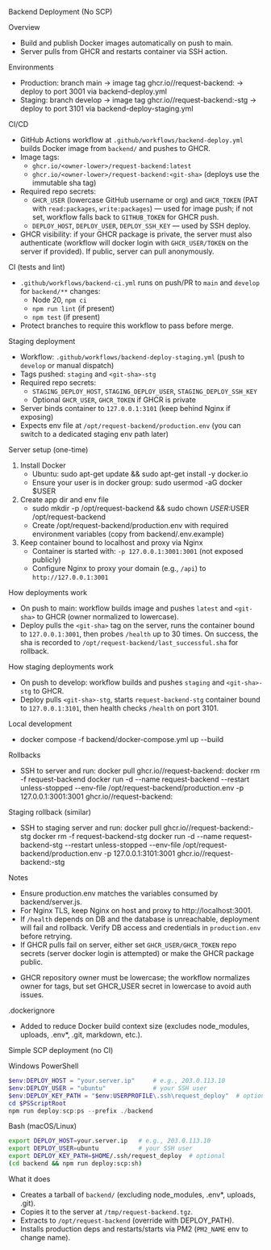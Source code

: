 Backend Deployment (No SCP)

Overview
- Build and publish Docker images automatically on push to main.
- Server pulls from GHCR and restarts container via SSH action.

Environments
- Production: branch main → image tag ghcr.io/<owner>/request-backend:<git-sha> → deploy to port 3001 via backend-deploy.yml
- Staging: branch develop → image tag ghcr.io/<owner>/request-backend:<git-sha>-stg → deploy to port 3101 via backend-deploy-staging.yml

CI/CD
- GitHub Actions workflow at `.github/workflows/backend-deploy.yml` builds Docker image from `backend/` and pushes to GHCR.
- Image tags:
  - `ghcr.io/<owner-lower>/request-backend:latest`
  - `ghcr.io/<owner-lower>/request-backend:<git-sha>` (deploys use the immutable sha tag)
- Required repo secrets:
  - `GHCR_USER` (lowercase GitHub username or org) and `GHCR_TOKEN` (PAT with `read:packages`, `write:packages`) — used for image push; if not set, workflow falls back to `GITHUB_TOKEN` for GHCR push.
  - `DEPLOY_HOST`, `DEPLOY_USER`, `DEPLOY_SSH_KEY` — used by SSH deploy.
- GHCR visibility: if your GHCR package is private, the server must also authenticate (workflow will docker login with `GHCR_USER/TOKEN` on the server if provided). If public, server can pull anonymously.

CI (tests and lint)
- `.github/workflows/backend-ci.yml` runs on push/PR to `main` and `develop` for `backend/**` changes:
  - Node 20, `npm ci`
  - `npm run lint` (if present)
  - `npm test` (if present)
- Protect branches to require this workflow to pass before merge.

Staging deployment
- Workflow: `.github/workflows/backend-deploy-staging.yml` (push to `develop` or manual dispatch)
- Tags pushed: `staging` and `<git-sha>-stg`
- Required repo secrets:
  - `STAGING_DEPLOY_HOST`, `STAGING_DEPLOY_USER`, `STAGING_DEPLOY_SSH_KEY`
  - Optional `GHCR_USER`, `GHCR_TOKEN` if GHCR is private
- Server binds container to `127.0.0.1:3101` (keep behind Nginx if exposing)
- Expects env file at `/opt/request-backend/production.env` (you can switch to a dedicated staging env path later)

Server setup (one-time)
1) Install Docker
   - Ubuntu: sudo apt-get update && sudo apt-get install -y docker.io
   - Ensure your user is in docker group: sudo usermod -aG docker $USER
2) Create app dir and env file
   - sudo mkdir -p /opt/request-backend && sudo chown $USER:$USER /opt/request-backend
   - Create /opt/request-backend/production.env with required environment variables (copy from backend/.env.example)
3) Keep container bound to localhost and proxy via Nginx
   - Container is started with: `-p 127.0.0.1:3001:3001` (not exposed publicly)
   - Configure Nginx to proxy your domain (e.g., `/api`) to `http://127.0.0.1:3001`

How deployments work
- On push to main: workflow builds image and pushes `latest` and `<git-sha>` to GHCR (owner normalized to lowercase).
- Deploy pulls the `<git-sha>` tag on the server, runs the container bound to `127.0.0.1:3001`, then probes `/health` up to 30 times. On success, the sha is recorded to `/opt/request-backend/last_successful.sha` for rollback.

How staging deployments work
- On push to develop: workflow builds and pushes `staging` and `<git-sha>-stg` to GHCR.
- Deploy pulls `<git-sha>-stg`, starts `request-backend-stg` container bound to `127.0.0.1:3101`, then health checks `/health` on port 3101.

Local development
- docker compose -f backend/docker-compose.yml up --build

Rollbacks
- SSH to server and run:
  docker pull ghcr.io/<owner>/request-backend:<old-sha>
  docker rm -f request-backend
  docker run -d --name request-backend --restart unless-stopped --env-file /opt/request-backend/production.env -p 127.0.0.1:3001:3001 ghcr.io/<owner>/request-backend:<old-sha>

Staging rollback (similar)
- SSH to staging server and run:
  docker pull ghcr.io/<owner>/request-backend:<old-sha>-stg
  docker rm -f request-backend-stg
  docker run -d --name request-backend-stg --restart unless-stopped --env-file /opt/request-backend/production.env -p 127.0.0.1:3101:3001 ghcr.io/<owner>/request-backend:<old-sha>-stg

Notes
- Ensure production.env matches the variables consumed by backend/server.js.
- For Nginx TLS, keep Nginx on host and proxy to http://localhost:3001.
 - If `/health` depends on DB and the database is unreachable, deployment will fail and rollback. Verify DB access and credentials in `production.env` before retrying.
 - If GHCR pulls fail on server, either set `GHCR_USER/GHCR_TOKEN` repo secrets (server docker login is attempted) or make the GHCR package public.

<!-- ci: trigger backend build - 2025-08-27 -->
 - GHCR repository owner must be lowercase; the workflow normalizes owner for tags, but set GHCR_USER secret in lowercase to avoid auth issues.

.dockerignore
- Added to reduce Docker build context size (excludes node_modules, uploads, .env*, .git, markdown, etc.).

Simple SCP deployment (no CI)

Windows PowerShell
```powershell
$env:DEPLOY_HOST = "your.server.ip"     # e.g., 203.0.113.10
$env:DEPLOY_USER = "ubuntu"             # your SSH user
$env:DEPLOY_KEY_PATH = "$env:USERPROFILE\.ssh\request_deploy"  # optional key path
cd $PSScriptRoot
npm run deploy:scp:ps --prefix ./backend
```

Bash (macOS/Linux)
```bash
export DEPLOY_HOST=your.server.ip   # e.g., 203.0.113.10
export DEPLOY_USER=ubuntu           # your SSH user
export DEPLOY_KEY_PATH=$HOME/.ssh/request_deploy  # optional
(cd backend && npm run deploy:scp:sh)
```

What it does
- Creates a tarball of `backend/` (excluding node_modules, .env*, uploads, .git).
- Copies it to the server at `/tmp/request-backend.tgz`.
- Extracts to `/opt/request-backend` (override with DEPLOY_PATH).
- Installs production deps and restarts/starts via PM2 (`PM2_NAME` env to change name).

<!-- ci: trigger backend deploy - 2025-08-27T00:00Z -->
